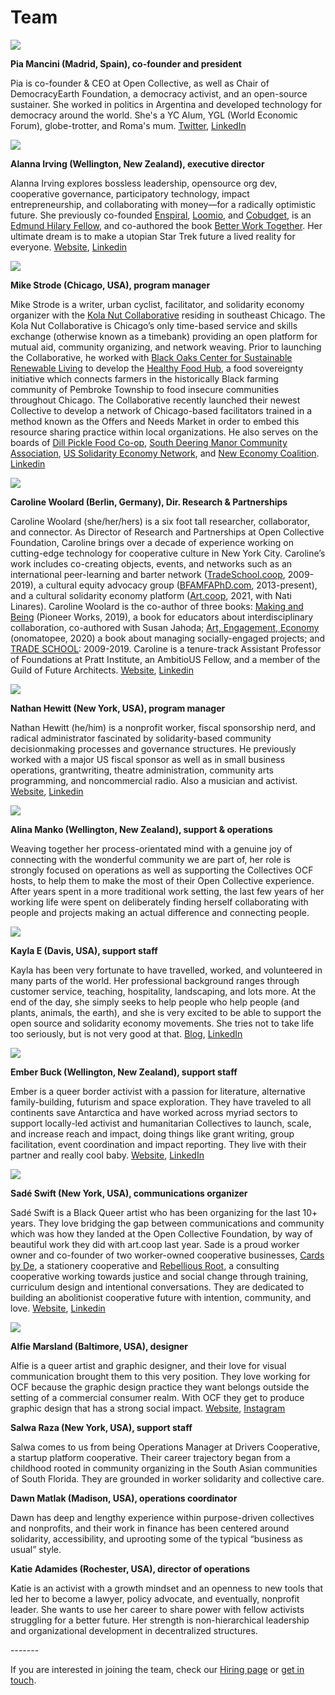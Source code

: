 # Team

![](../.gitbook/assets/pia.jpeg)

**Pia Mancini (Madrid, Spain), co-founder and president**&#x20;

Pia is co-founder & CEO at Open Collective, as well as Chair of DemocracyEarth Foundation, a democracy activist, and an open-source sustainer. She worked in politics in Argentina and developed technology for democracy around the world. She's a YC Alum, YGL (World Economic Forum), globe-trotter, and Roma's mum. [Twitter](https://twitter.com/piamancini), [LinkedIn](https://www.linkedin.com/in/piamancini/)

****![](../.gitbook/assets/alanna-nhsq-s.jpeg)****

**Alanna Irving (Wellington, New Zealand), executive director**

Alanna Irving explores bossless leadership, opensource org dev, cooperative governance, participatory technology, impact entrepreneurship, and collaborating with money—for a radically optimistic future. She previously co-founded [Enspiral](http://enspiral.com), [Loomio](http://loomio.com), and [Cobudget](http://cobudget.com), is an [Edmund Hilary Fellow](http://ehf.org), and co-authored the book [Better Work Together](http://betterworktogether.co). Her ultimate dream is to make a utopian Star Trek future a lived reality for everyone. [Website](http://alanna.space), [Linkedin](https://www.linkedin.com/in/alannairving83/)

****![](../.gitbook/assets/07a51998-708f-4e8e-92b8-18fe7d0595e5.jpeg)****

**Mike Strode (Chicago, USA), program manager**

Mike Strode is a writer, urban cyclist, facilitator, and solidarity economy organizer with the [Kola Nut Collaborative](https://www.kolanutcollab.org) residing in southeast Chicago. The Kola Nut Collaborative is Chicago’s only time-based service and skills exchange (otherwise known as a timebank) providing an open platform for mutual aid, community organizing, and network weaving. Prior to launching the Collaborative, he worked with [Black Oaks Center for Sustainable Renewable Living](https://www.blackoakscenter.org) to develop the [Healthy Food Hub](https://www.healthyfooodhub.org), a food sovereignty initiative which connects farmers in the historically Black farming community of Pembroke Township to food insecure communities throughout Chicago. The Collaborative recently launched their newest Collective to develop a network of Chicago-based facilitators trained in a method known as the Offers and Needs Market in order to embed this resource sharing practice within local organizations. He also serves on the boards of [Dill Pickle Food Co-op](https://www.dillpickle.coop), [South Deering Manor Community Association](https://www.sdmanor.org), [US Solidarity Economy Network](https://www.ussen.org), and [New Economy Coalition](https://www.neweconomy.net). [Linkedin](https://www.linkedin.com/in/mjstrode/)

****![](../.gitbook/assets/image.png)****

**Caroline Woolard (Berlin, Germany), Dir. Research & Partnerships**

Caroline Woolard (she/her/hers) is a six foot tall researcher, collaborator, and connector. As Director of Research and Partnerships at Open Collective Foundation, Caroline brings over a decade of experience working on cutting-edge technology for cooperative culture in New York City. Caroline’s work includes co-creating objects, events, and networks such as an international peer-learning and barter network ([TradeSchool.coop](https://tradeschool.coop), 2009-2019), a cultural equity advocacy group ([BFAMFAPhD.com](http://bfamfaphd.com), 2013-present), and a cultural solidarity economy platform ([Art.coop](https://art.coop), 2021, with Nati Linares). Caroline Woolard is the co-author of three books: [Making and Being](https://makingandbeing.com) (Pioneer Works, 2019), a book for educators about interdisciplinary collaboration, co-authored with Susan Jahoda; [Art, Engagement, Economy](https://www.onomatopee.net/exhibition/caroline-woolard/#publication\_13011) (onomatopee, 2020) a book about managing socially-engaged projects; and [TRADE SCHOOL](https://tradeschool.coop): 2009-2019. Caroline is a tenure-track Assistant Professor of Foundations at Pratt Institute, an AmbitioUS Fellow, and a member of the Guild of Future Architects. [Website](https://carolinewoolard.com/past), [Linkedin](https://www.linkedin.com/in/carolinewoolard/)

****![](../.gitbook/assets/forest.jpeg)****

**Nathan Hewitt (New York, USA), program manager**

Nathan Hewitt (he/him) is a nonprofit worker, fiscal sponsorship nerd, and radical administrator fascinated by solidarity-based community decisionmaking processes and governance structures. He previously worked with a major US fiscal sponsor as well as in small business operations, grantwriting, theatre administration, community arts programming, and noncommercial radio. Also a musician and activist. [Website](https://natehn.com), [Linkedin](https://www.linkedin.com/in/nthnh/)

****![](../.gitbook/assets/IMG\_3108\_2.jpeg)****

**Alina Manko (Wellington, New Zealand), support & operations**

Weaving together her process-orientated mind with a genuine joy of connecting with the wonderful community we are part of, her role is strongly focused on operations as well as supporting the Collectives OCF hosts, to help them to make the most of their Open Collective experience. After years spent in a more traditional work setting, the last few years of her working life were spent on deliberately finding herself collaborating with people and projects making an actual difference and connecting people.

****![](<../.gitbook/assets/Screen Shot 2023-01-26 at 7.11.00 PM.png>)****

**Kayla E (Davis, USA), support staff**

Kayla has been very fortunate to have travelled, worked, and volunteered in many parts of the world. Her professional background ranges through customer service, teaching, hospitality, landscaping, and lots more. At the end of the day, she simply seeks to help people who help people (and plants, animals, the earth), and she is very excited to be able to support the open source and solidarity economy movements. She tries not to take life too seriously, but is not very good at that. [Blog](https://blog.opencollective.com/author/kayla/), [LinkedIn](https://www.linkedin.com/in/kaylarepstein/)

****![](<../.gitbook/assets/Screen Shot 2023-01-26 at 7.12.10 PM.png>)****

**Ember Buck (Wellington, New Zealand), support staff**&#x20;

Ember is a queer border activist with a passion for literature, alternative family-building, futurism and space exploration. They have traveled to all continents save Antarctica and have worked across myriad sectors to support locally-led activist and humanitarian Collectives to launch, scale, and increase reach and impact, doing things like grant writing, group facilitation, event coordination and impact reporting. They live with their partner and really cool baby. [Website](https://ewhitneybuck.wordpress.com), [LinkedIn](https://www.linkedin.com/in/emberbuck/)

****![](<../.gitbook/assets/Screen Shot 2023-01-26 at 7.13.01 PM.png>)****

**Sadé Swift (New York, USA), communications organizer**

Sadé Swift is a Black Queer artist who has been organizing for the last 10+ years. They love bridging the gap between communications and community which was how they landed at the Open Collective Foundation, by way of beautiful work they did  with art.coop last year. Sade is a proud worker owner and co-founder of two worker-owned cooperative businesses, [Cards by De](https://cardsbyde.com/), a stationery cooperative and [Rebellious Root,](https://www.rebelliousroot.com/) a consulting cooperative working towards justice and social change through training, curriculum design and intentional conversations. They are dedicated to building an abolitionist cooperative future with intention, community, and love. [Website](https://cardsbyde.com/our-team), [Linkedin](https://www.linkedin.com/in/sad%C3%A9-swift-773352253/)

****![](<../.gitbook/assets/Screen Shot 2023-01-26 at 7.14.14 PM.png>)****

**Alfie Marsland (Baltimore, USA), designer**

Alfie is a queer artist and graphic designer, and their love for visual communication brought them to this very position. They love working for OCF because the graphic design practice they want belongs outside the setting of a commercial consumer realm. With OCF they get to produce graphic design that has a strong social impact. [Website](https://althemiamarsland.com/), [Instagram](https://www.instagram.com/alfie.marsland/)

**Salwa Raza (New York, USA), support staff**

Salwa comes to us from being Operations Manager at Drivers Cooperative, a startup platform cooperative. Their career trajectory began from a childhood rooted in community organizing in the South Asian communities of South Florida. They are grounded in worker solidarity and collective care.

**Dawn Matlak (Madison, USA), operations coordinator**

Dawn has deep and lengthy experience within purpose-driven collectives and nonprofits, and their work in finance has been centered around solidarity, accessibility, and uprooting some of the typical “business as usual” style.

**Katie Adamides (Rochester, USA), director of operations**

Katie is an activist with a growth mindset and an openness to new tools that led her to become a lawyer, policy advocate, and eventually, nonprofit leader. She wants to use her career to share power with fellow activists struggling for a better future. Her strength is non-hierarchical leadership and organizational development in decentralized structures.

\-------

If you are interested in joining the team, check our [Hiring page](https://opencollective.com/hiring) or [get in touch](mailto:support@opencollective.com).
